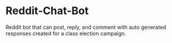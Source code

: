 # Reddit-Chat-Bot
Reddit bot that can post, reply, and comment with auto generated responses created for a class election campaign.
